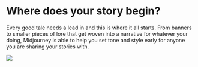 # Where does your story begin?

Every good tale needs a lead in and this is where it all starts. From banners to smaller pieces of lore that get woven into a narrative for whatever your doing, Midjourney is able to help you set tone and style early for anyone you are sharing your stories with.

![](https://cdn.midjourney.com/db707701-4449-4009-945e-19776b7c40c7/grid_0.png|width=420)
